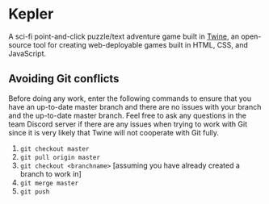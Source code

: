 # Kepler
A sci-fi point-and-click puzzle/text adventure game built in [Twine](https://twinery.org/), an open-source tool for creating web-deployable games built in HTML, CSS, and JavaScript.

## Avoiding Git conflicts
Before doing any work, enter the following commands to ensure that you have an up-to-date master branch and there are no issues with your branch and the up-to-date master branch. Feel free to ask any questions in the team Discord server if there are any issues when trying to work with Git since it is very likely that Twine will not cooperate with Git fully.

1. `git checkout master`
2. `git pull origin master`
3. `git checkout <branchname>` [assuming you have already created a branch to work in]
4. `git merge master`
5. `git push`

